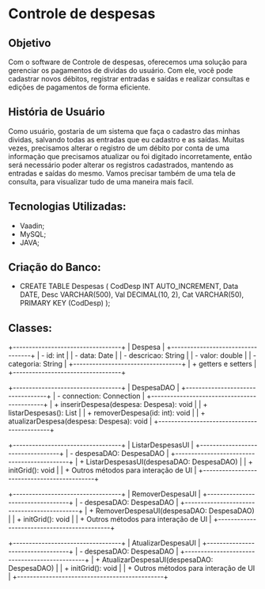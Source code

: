 # Controle de despesas

## Objetivo

Com o software de Controle de despesas, oferecemos uma solução para gerenciar os pagamentos de dividas do usuário. Com ele, você pode cadastrar novos débitos, registrar entradas e saídas e realizar consultas e edições de pagamentos de forma eficiente.

## História de Usuário

Como usuário, gostaria de um sistema que faça o cadastro das minhas dividas, salvando todas as entradas que eu cadastro e as saídas. Muitas vezes, precisamos alterar o registro de um débito por conta de uma informação que precisamos atualizar ou foi digitado incorretamente, então será necessário poder alterar os registros cadastrados, mantendo as entradas e saídas do mesmo. Vamos precisar também de uma tela de consulta, para visualizar tudo de uma maneira mais facil. 

## Tecnologias Utilizadas:
* Vaadin;
* MySQL;
* JAVA;

## Criação do Banco:
* CREATE TABLE Despesas (
    CodDesp INT AUTO_INCREMENT,
    Data DATE,
    Desc VARCHAR(500),
    Val DECIMAL(10, 2),
    Cat VARCHAR(50),
    PRIMARY KEY (CodDesp)
);

## Classes:

+----------------------------------+
|             Despesa              |
+----------------------------------+
| - id: int                        |
| - data: Date                     |
| - descricao: String              |
| - valor: double                  |
| - categoria: String              |
+----------------------------------+
| + getters e setters              |
+----------------------------------+

+----------------------------------+
|           DespesaDAO             |
+----------------------------------+
| - connection: Connection         |
+--------------------------------------------+
| + inserirDespesa(despesa: Despesa): void   |
| + listarDespesas(): List<Despesa>          |
| + removerDespesa(id: int): void            |
| + atualizarDespesa(despesa: Despesa): void |
+--------------------------------------------+

+----------------------------------+
|      ListarDespesasUI            |
+----------------------------------+
| - despesaDAO: DespesaDAO         |
+--------------------------------------------+
| + ListarDespesasUI(despesaDAO: DespesaDAO) |
| + initGrid(): void                         |
| + Outros métodos para interação de UI      |
+--------------------------------------------+

+----------------------------------+
|      RemoverDespesaUI            |
+----------------------------------+
| - despesaDAO: DespesaDAO         |
+--------------------------------------------+
| + RemoverDespesaUI(despesaDAO: DespesaDAO) |
| + initGrid(): void                         |
| + Outros métodos para interação de UI      |
+--------------------------------------------+

+----------------------------------+
|      AtualizarDespesaUI          |
+----------------------------------+
| - despesaDAO: DespesaDAO         |
+----------------------------------------------+
| + AtualizarDespesaUI(despesaDAO: DespesaDAO) |
| + initGrid(): void                           |
| + Outros métodos para interação de UI        |
+----------------------------------------------+
